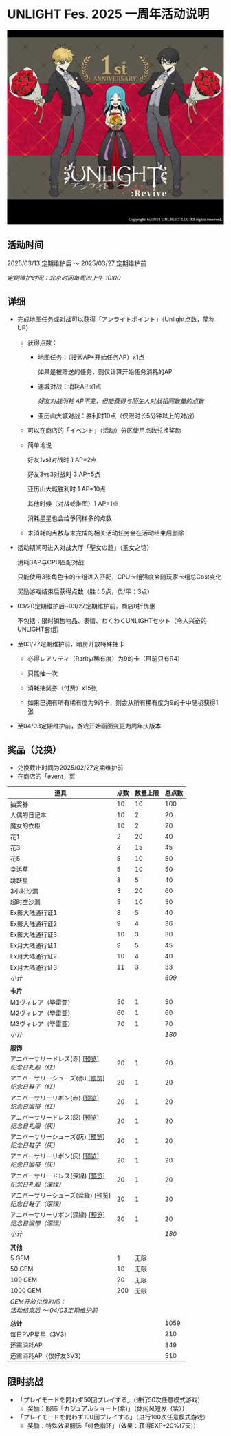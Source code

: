 # UNLIGHT Fes. 2025 一周年活动说明

![封面](imgs/UNLIGHT_Revive_一周年.jpg)

## 活动时间

2025/03/13 定期维护后 ～ 2025/03/27 定期维护前

*定期维护时间：北京时间每周四上午 10:00*

## 详细

- 完成地图任务或对战可以获得「アンライトポイント」（Unlight点数，简称UP）

  - 获得点数：

    - 地图任务：（搜索AP+开始任务AP）x1点

      如果是被赠送的任务，则仅计算开始任务消耗的AP

    - 迪城对战：消耗AP x1点

      *好友对战消耗 AP不变，但能获得与陌生人对战相同数量的点数*

    - 亚历山大城对战：胜利时10点（仅限时长5分钟以上的对战）

  - 可以在商店的「イベント」（活动）分区使用点数兑换奖励

  - 简单地说

    好友1vs1对战时 1 AP=2点

    好友3vs3对战时 3 AP=5点

    亚历山大城胜利时 1 AP=10点

    其他时候（对战或推图）1 AP=1点

    消耗星星也会给予同样多的点数

  - 未消耗的点数与未完成的相关活动任务会在活动结束后删除

- 活动期间可进入对战大厅「聖女の館」（圣女之馆）

  消耗3AP与CPU匹配对战

  只能使用3张角色卡的卡组进入匹配，CPU卡组强度会随玩家卡组总Cost变化

  奖励游戏结束后获得点数（胜：5点，负/平：3点）

- 03/20定期维护后~03/27定期维护前，商店8折优惠

  不包括：限时销售物品、表情、わくわくUNLIGHTセット（令人兴奋的UNLIGHT套组）

- 至03/27定期维护前，暗房开放特殊抽卡

  - 必得レアリティ（Rarity/稀有度）为9的卡（目前只有R4）

  - 只能抽一次
  - 消耗抽奖券（付费）x15张
  - 如果已拥有所有稀有度为9的卡，则会从所有稀有度为9的卡中随机获得1张

- 至04/03定期维护前，游戏开始画面变更为周年庆版本

## 奖品（兑换）

- 兑换截止时间为2025/02/27定期维护前
- 在商店的「event」页

| 道具                                                         | 点数 | 数量上限 | 总点数 |
| ------------------------------------------------------------ | ---- | -------- | ------ |
| 抽奖券                                                       | 10   | 10       | 100    |
| 人偶的日记本                                                 | 10   | 2        | 20     |
| 魔女的衣柜                                                   | 10   | 2        | 20     |
| 花1                                                          | 2    | 20       | 40     |
| 花3                                                          | 3    | 15       | 45     |
| 花5                                                          | 5    | 10       | 50     |
| 幸运草                                                       | 5    | 10       | 50     |
| 跳跃星                                                       | 8    | 5        | 40     |
| 3小时沙漏                                                    | 3    | 20       | 60     |
| 超时空沙漏                                                   | 5    | 10       | 50     |
| Ex影大陆通行证1                                              | 8    | 5        | 40     |
| Ex影大陆通行证2                                              | 9    | 4        | 36     |
| Ex影大陆通行证3                                              | 10   | 3        | 30     |
| Ex月大陆通行证1                                              | 9    | 5        | 45     |
| Ex月大陆通行证2                                              | 10   | 4        | 40     |
| Ex月大陆通行证3                                              | 11   | 3        | 33     |
| *小计*                                                       |      |          | *699*  |
|                                                              |      |          |        |
| **卡片**                                                     |      |          |        |
| M1ヴィレア（毕雷亚）                                         | 50   | 1        | 50     |
| M2ヴィレア（毕雷亚）                                         | 60   | 1        | 60     |
| M3ヴィレア（毕雷亚）                                         | 70   | 1        | 70     |
| *小计*                                                       |      |          | *180*  |
|                                                              |      |          |        |
| **服饰**                                                     |      |          |        |
| アニバーサリードレス(赤) <a href="imgs/costumes/アニバーサリードレス（赤・灰・深緑）_Preview.jpg"   target="_blank">[预览]</a><br>*纪念日礼服（红）* | 20   | 1        | 20     |
| アニバーサリーシューズ(赤) <a href="imgs/costumes/アニバーサリーシューズ（赤・灰・深緑）_Preview.jpg"   target="_blank">[预览]</a><br>*纪念日鞋子（红）* | 20   | 1        | 20     |
| アニバーサリーリボン(赤) <a href="imgs/costumes/アニバーサリーリボン（赤・灰・深緑）_Preview.jpg"   target="_blank">[预览]</a><br>*纪念日缎带（红）* | 20   | 1        | 20     |
| アニバーサリードレス(灰) <a href="imgs/costumes/アニバーサリードレス（赤・灰・深緑）_Preview.jpg"   target="_blank">[预览]</a><br>*纪念日礼服（灰）* | 20   | 1        | 20     |
| アニバーサリーシューズ(灰) <a href="imgs/costumes/アニバーサリーシューズ（赤・灰・深緑）_Preview.jpg"   target="_blank">[预览]</a><br>*纪念日鞋子（灰）* | 20   | 1        | 20     |
| アニバーサリーリボン(灰) <a href="imgs/costumes/アニバーサリーリボン（赤・灰・深緑）_Preview.jpg"   target="_blank">[预览]</a><br>*纪念日缎带（灰）* | 20   | 1        | 20     |
| アニバーサリードレス(深緑) <a href="imgs/costumes/アニバーサリードレス（赤・灰・深緑）_Preview.jpg"   target="_blank">[预览]</a><br>*纪念日礼服（深绿）* | 20   | 1        | 20     |
| アニバーサリーシューズ(深緑) <a href="imgs/costumes/アニバーサリーシューズ（赤・灰・深緑）_Preview.jpg"   target="_blank">[预览]</a><br>*纪念日鞋子（深绿）* | 20   | 1        | 20     |
| アニバーサリーリボン(深緑) <a href="imgs/costumes/アニバーサリーリボン（赤・灰・深緑）_Preview.jpg"   target="_blank">[预览]</a><br>*纪念日缎带（深绿）* | 20   | 1        | 20     |
| *小计*                                                       |      |          | *180*  |
|                                                              |      |          |        |
| **其他**                                                     |      |          |        |
| 5 GEM                                                        | 1    | 无限     |        |
| 50 GEM                                                       | 10   | 无限     |        |
| 100 GEM                                                      | 20   | 无限     |        |
| 1000 GEM                                                     | 200  | 无限     |        |
| *GEM开放兑换时间：*<br>*活动结束后 ～ 04/03定期维护前*       |      |          |        |
|                                                              |      |          |        |
| **总计**                                                     |      |          | 1059   |
| 每日PVP星星（3V3）                                           |      |          | 210    |
| 还需消耗AP                                                   |      |          | 849    |
| 还需消耗AP（仅好友3V3）                                      |      |          | 510    |

## 限时挑战

- 「プレイモードを問わず50回プレイする」（进行50次任意模式游戏）
  - 奖励：服饰「カジュアルショート(紫)」（休闲风短发（紫））
- 「プレイモードを問わず100回プレイする」（进行100次任意模式游戏）
  - 奖励：特殊效果服饰「绯色指环」（效果：获得EXP+20%(7天)）
